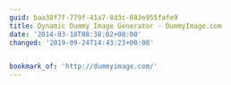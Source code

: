 ```yaml
---
guid: baa38f7f-779f-41a7-8d3c-883e955fafe9
title: Dynamic Dummy Image Generator - DummyImage.com
date: '2014-03-18T08:38:02+00:00'
changed: '2019-09-24T14:43:23+00:00'


bookmark_of: 'http://dummyimage.com/'
---
```




